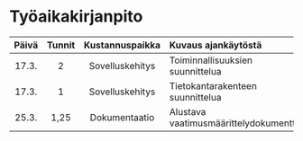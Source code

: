 # Työaikakirjanpito 

| Päivä | Tunnit | Kustannuspaikka | Kuvaus ajankäytöstä                    |
|:-----:|:--------------------:|:---------------:|:-------------------------|
| 17.3. | 2      | Sovelluskehitys | Toiminnallisuuksien suunnittelua |
| 17.3. | 1      | Sovelluskehitys | Tietokantarakenteen suunnittelua |
| 25.3. | 1,25   | Dokumentaatio   | Alustava vaatimusmäärittelydokumentti | 

